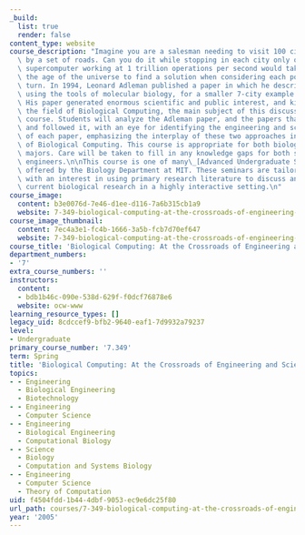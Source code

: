 ```yaml
---
_build:
  list: true
  render: false
content_type: website
course_description: "Imagine you are a salesman needing to visit 100 cities connected\
  \ by a set of roads. Can you do it while stopping in each city only once? Even a\
  \ supercomputer working at 1 trillion operations per second would take longer than\
  \ the age of the universe to find a solution when considering each possibility in\
  \ turn. In 1994, Leonard Adleman published a paper in which he described a solution,\
  \ using the tools of molecular biology, for a smaller 7-city example of this problem.\
  \ His paper generated enormous scientific and public interest, and kick-started\
  \ the field of Biological Computing, the main subject of this discussion based seminar\
  \ course. Students will analyze the Adleman paper, and the papers that preceded\
  \ and followed it, with an eye for identifying the engineering and scientific aspects\
  \ of each paper, emphasizing the interplay of these two approaches in the field\
  \ of Biological Computing. This course is appropriate for both biology and non-biology\
  \ majors. Care will be taken to fill in any knowledge gaps for both scientists and\
  \ engineers.\n\nThis course is one of many\_[Advanced Undergraduate Seminars](https://biology.mit.edu/undergraduate/course_listings/advanced_undergraduate_seminars)\
  \ offered by the Biology Department at MIT. These seminars are tailored for students\
  \ with an interest in using primary research literature to discuss and learn about\
  \ current biological research in a highly interactive setting.\n"
course_image:
  content: b3e0076d-7e46-d1ee-d116-7a6b315cb1a9
  website: 7-349-biological-computing-at-the-crossroads-of-engineering-and-science-spring-2005
course_image_thumbnail:
  content: 7ec4a3e1-fc4b-1666-3a5b-fcb7d70ef647
  website: 7-349-biological-computing-at-the-crossroads-of-engineering-and-science-spring-2005
course_title: 'Biological Computing: At the Crossroads of Engineering and Science'
department_numbers:
- '7'
extra_course_numbers: ''
instructors:
  content:
  - bdb1b46c-090e-538d-629f-f0dcf76878e6
  website: ocw-www
learning_resource_types: []
legacy_uid: 8cdccef9-bfb2-9640-eaf1-7d9932a79237
level:
- Undergraduate
primary_course_number: '7.349'
term: Spring
title: 'Biological Computing: At the Crossroads of Engineering and Science'
topics:
- - Engineering
  - Biological Engineering
  - Biotechnology
- - Engineering
  - Computer Science
- - Engineering
  - Biological Engineering
  - Computational Biology
- - Science
  - Biology
  - Computation and Systems Biology
- - Engineering
  - Computer Science
  - Theory of Computation
uid: f4504fdd-1b44-4dbf-9053-ec9e6dc25f80
url_path: courses/7-349-biological-computing-at-the-crossroads-of-engineering-and-science-spring-2005
year: '2005'
---
```

